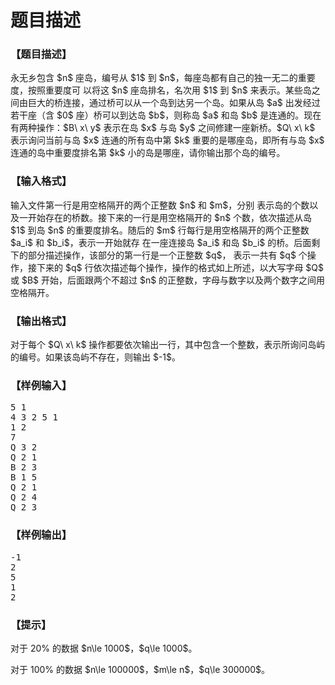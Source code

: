 # 题目描述


<h3>
【题目描述】
</h3>
<p>
永无乡包含 $n$ 座岛，编号从 $1$ 到 $n$，每座岛都有自己的独一无二的重要度，按照重要度可 以将这 $n$ 座岛排名，名次用 $1$ 到 $n$ 来表示。某些岛之间由巨大的桥连接，通过桥可以从一个岛到达另一个岛。如果从岛 $a$ 出发经过若干座（含 $0$ 座）桥可以到达岛 $b$，则称岛 $a$ 和岛 $b$ 是连通的。现在有两种操作：$B\ x\ y$ 表示在岛 $x$ 与岛 $y$ 之间修建一座新桥。$Q\ x\ k$ 表示询问当前与岛 $x$ 连通的所有岛中第 $k$ 重要的是哪座岛，即所有与岛 $x$ 连通的岛中重要度排名第 $k$ 小的岛是哪座，请你输出那个岛的编号。
</p>
<h3>
【输入格式】
</h3>
<p>
输入文件第一行是用空格隔开的两个正整数 $n$ 和 $m$，分别 表示岛的个数以及一开始存在的桥数。接下来的一行是用空格隔开的 $n$ 个数，依次描述从岛 $1$ 到岛 $n$ 的重要度排名。随后的 $m$ 行每行是用空格隔开的两个正整数 $a_i$ 和 $b_i$，表示一开始就存 在一座连接岛 $a_i$ 和岛 $b_i$ 的桥。后面剩下的部分描述操作，该部分的第一行是一个正整数 $q$， 表示一共有 $q$ 个操作，接下来的 $q$ 行依次描述每个操作，操作的格式如上所述，以大写字母 $Q$ 或 $B$ 开始，后面跟两个不超过 $n$ 的正整数，字母与数字以及两个数字之间用空格隔开。
</p>
<h3>
【输出格式】
</h3>
<p>
对于每个 $Q\ x\ k$ 操作都要依次输出一行，其中包含一个整数，表示所询问岛屿的编号。如果该岛屿不存在，则输出 $-1$。
</p>
<h3>
【样例输入】
</h3>
<pre>5 1
4 3 2 5 1
1 2
7
Q 3 2
Q 2 1
B 2 3
B 1 5
Q 2 1
Q 2 4
Q 2 3
</pre>
<h3>
【样例输出】
</h3>
<pre>-1
2
5
1
2
</pre>
<h3>
【提示】
</h3>
<p>
对于 20% 的数据 $n\le 1000$，$q\le 1000$。
</p>
<p>
对于 100% 的数据 $n\le 100000$，$m\le n$，$q\le 300000$。
</p>
